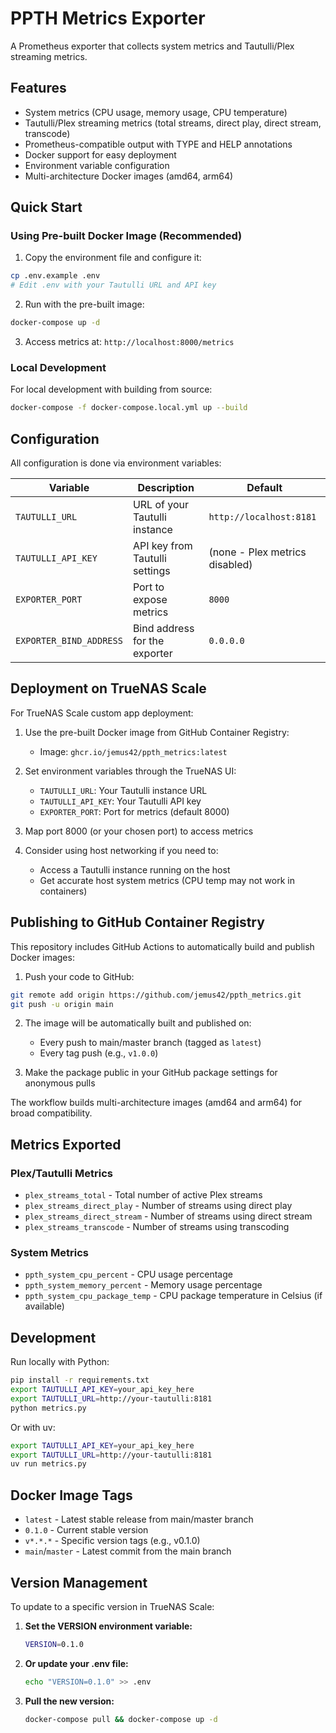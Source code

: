 # PPTH Metrics Exporter

A Prometheus exporter that collects system metrics and Tautulli/Plex streaming metrics.

## Features

- System metrics (CPU usage, memory usage, CPU temperature)
- Tautulli/Plex streaming metrics (total streams, direct play, direct stream, transcode)
- Prometheus-compatible output with TYPE and HELP annotations
- Docker support for easy deployment
- Environment variable configuration
- Multi-architecture Docker images (amd64, arm64)

## Quick Start

### Using Pre-built Docker Image (Recommended)

1. Copy the environment file and configure it:
```bash
cp .env.example .env
# Edit .env with your Tautulli URL and API key
```

2. Run with the pre-built image:
```bash
docker-compose up -d
```

3. Access metrics at: `http://localhost:8000/metrics`

### Local Development

For local development with building from source:
```bash
docker-compose -f docker-compose.local.yml up --build
```

## Configuration

All configuration is done via environment variables:

| Variable | Description | Default |
|----------|-------------|---------|
| `TAUTULLI_URL` | URL of your Tautulli instance | `http://localhost:8181` |
| `TAUTULLI_API_KEY` | API key from Tautulli settings | (none - Plex metrics disabled) |
| `EXPORTER_PORT` | Port to expose metrics | `8000` |
| `EXPORTER_BIND_ADDRESS` | Bind address for the exporter | `0.0.0.0` |

## Deployment on TrueNAS Scale

For TrueNAS Scale custom app deployment:

1. Use the pre-built Docker image from GitHub Container Registry:
   - Image: `ghcr.io/jemus42/ppth_metrics:latest`
   
2. Set environment variables through the TrueNAS UI:
   - `TAUTULLI_URL`: Your Tautulli instance URL
   - `TAUTULLI_API_KEY`: Your Tautulli API key
   - `EXPORTER_PORT`: Port for metrics (default 8000)

3. Map port 8000 (or your chosen port) to access metrics

4. Consider using host networking if you need to:
   - Access a Tautulli instance running on the host
   - Get accurate host system metrics (CPU temp may not work in containers)

## Publishing to GitHub Container Registry

This repository includes GitHub Actions to automatically build and publish Docker images:

1. Push your code to GitHub:
```bash
git remote add origin https://github.com/jemus42/ppth_metrics.git
git push -u origin main
```

2. The image will be automatically built and published on:
   - Every push to main/master branch (tagged as `latest`)
   - Every tag push (e.g., `v1.0.0`)

3. Make the package public in your GitHub package settings for anonymous pulls

The workflow builds multi-architecture images (amd64 and arm64) for broad compatibility.

## Metrics Exported

### Plex/Tautulli Metrics
- `plex_streams_total` - Total number of active Plex streams
- `plex_streams_direct_play` - Number of streams using direct play
- `plex_streams_direct_stream` - Number of streams using direct stream
- `plex_streams_transcode` - Number of streams using transcoding

### System Metrics
- `ppth_system_cpu_percent` - CPU usage percentage
- `ppth_system_memory_percent` - Memory usage percentage
- `ppth_system_cpu_package_temp` - CPU package temperature in Celsius (if available)

## Development

Run locally with Python:
```bash
pip install -r requirements.txt
export TAUTULLI_API_KEY=your_api_key_here
export TAUTULLI_URL=http://your-tautulli:8181
python metrics.py
```

Or with uv:
```bash
export TAUTULLI_API_KEY=your_api_key_here
export TAUTULLI_URL=http://your-tautulli:8181
uv run metrics.py
```

## Docker Image Tags

- `latest` - Latest stable release from main/master branch
- `0.1.0` - Current stable version
- `v*.*.*` - Specific version tags (e.g., v0.1.0)
- `main`/`master` - Latest commit from the main branch

## Version Management

To update to a specific version in TrueNAS Scale:

1. **Set the VERSION environment variable:**
   ```bash
   VERSION=0.1.0
   ```

2. **Or update your .env file:**
   ```bash
   echo "VERSION=0.1.0" >> .env
   ```

3. **Pull the new version:**
   ```bash
   docker-compose pull && docker-compose up -d
   ```